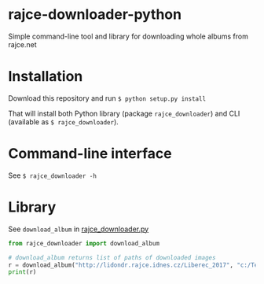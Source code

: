 # rajce-downloader-python
Simple command-line tool and library for downloading whole albums from rajce.net

# Installation
Download this repository and run `$ python setup.py install`

That will install both Python library (package `rajce_downloader`) and CLI (available as `$ rajce_downloader`).

# Command-line interface
See `$ rajce_downloader -h`

# Library
See `download_album` in [rajce_downloader.py](rajce_downloader/rajce_downloader.py)

```python
from rajce_downloader import download_album

# download_album returns list of paths of downloaded images
r = download_album("http://lidondr.rajce.idnes.cz/Liberec_2017", "c:/Temp/Liberec2017", n_images=10, overwrite=False)
print(r)
```
